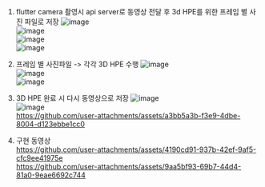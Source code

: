 1. flutter camera 촬영시 api server로 동영상 전달 후 3d HPE를 위한 프레임 별 사진 파일로 저장
![image](https://github.com/user-attachments/assets/5b145083-d0fe-4449-ad02-c2552ff4a047)  
![image](https://github.com/user-attachments/assets/ce8b26c1-3ab2-4907-98f6-a47eb3ce5ecf)  
![image](https://github.com/user-attachments/assets/71569227-6553-490d-a4a6-95b054752ec5)   
![image](https://github.com/user-attachments/assets/13a61f68-0280-4a4b-a890-26536d5ebb1a)   

2. 프레임 별 사진파일 -> 각각 3D HPE 수행
![image](https://github.com/user-attachments/assets/0d571d46-8907-4b26-88d4-c137d93724e0)   
![image](https://github.com/user-attachments/assets/815afdea-27a0-41ad-9b86-89232760dce6)   
![image](https://github.com/user-attachments/assets/adfcc176-ed2c-4882-8ae7-76f1438b9d88)   

3. 3D HPE 완료 시 다시 동영상으로 저장
![image](https://github.com/user-attachments/assets/bdd0e76e-f8df-4c68-9b86-be7ca6f1b2db)   
![image](https://github.com/user-attachments/assets/a413fe61-192b-4c64-99af-141e157b722c)   
https://github.com/user-attachments/assets/a3bb5a3b-f3e9-4dbe-8004-d123ebbe1cc0   

4. 구현 동영상   
https://github.com/user-attachments/assets/4190cd91-937b-42ef-9af5-cfc9ee41975e   
https://github.com/user-attachments/assets/9aa5bf93-69b7-44d4-81a0-9eae6692c744   


